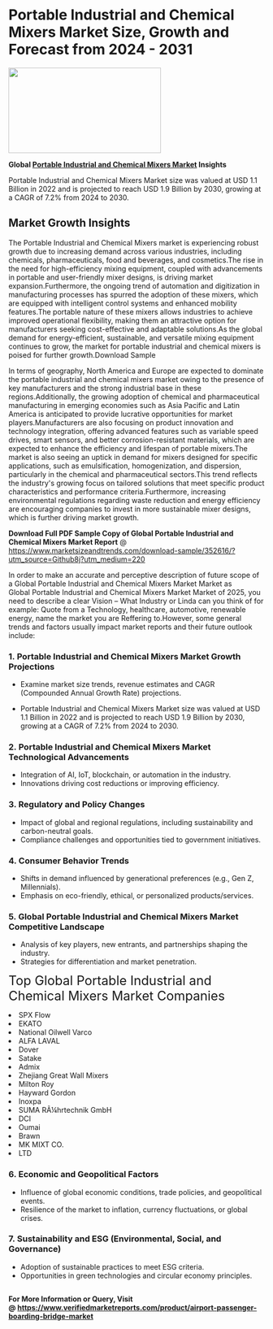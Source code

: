<H1>Portable Industrial and Chemical Mixers Market Size, Growth and Forecast from 2024 - 2031</H1><img class="aligncenter size-medium wp-image-584254" src="https://thirdeyenews.in/wp-content/uploads/2024/09/Global-Market-Research-300x168.jpeg" alt="" width="300" height="168" /><p><strong>Global&nbsp;<a href="https://www.marketsizeandtrends.com/download-sample/352616/?utm_source=Github8j?utm_medium=220">Portable Industrial and Chemical Mixers Market</a> Insights</strong></p><p>Portable Industrial and Chemical Mixers Market size was valued at USD 1.1 Billion in 2022 and is projected to reach USD 1.9 Billion by 2030, growing at a CAGR of 7.2% from 2024 to 2030.</p><p><h2>Market Growth Insights</h2> <p>The Portable Industrial and Chemical Mixers market is experiencing robust growth due to increasing demand across various industries, including chemicals, pharmaceuticals, food and beverages, and cosmetics.The rise in the need for high-efficiency mixing equipment, coupled with advancements in portable and user-friendly mixer designs, is driving market expansion.Furthermore, the ongoing trend of automation and digitization in manufacturing processes has spurred the adoption of these mixers, which are equipped with intelligent control systems and enhanced mobility features.The portable nature of these mixers allows industries to achieve improved operational flexibility, making them an attractive option for manufacturers seeking cost-effective and adaptable solutions.As the global demand for energy-efficient, sustainable, and versatile mixing equipment continues to grow, the market for portable industrial and chemical mixers is poised for further growth.Download Sample</p> <p>In terms of geography, North America and Europe are expected to dominate the portable industrial and chemical mixers market owing to the presence of key manufacturers and the strong industrial base in these regions.Additionally, the growing adoption of chemical and pharmaceutical manufacturing in emerging economies such as Asia Pacific and Latin America is anticipated to provide lucrative opportunities for market players.Manufacturers are also focusing on product innovation and technology integration, offering advanced features such as variable speed drives, smart sensors, and better corrosion-resistant materials, which are expected to enhance the efficiency and lifespan of portable mixers.The market is also seeing an uptick in demand for mixers designed for specific applications, such as emulsification, homogenization, and dispersion, particularly in the chemical and pharmaceutical sectors.This trend reflects the industry's growing focus on tailored solutions that meet specific product characteristics and performance criteria.Furthermore, increasing environmental regulations regarding waste reduction and energy efficiency are encouraging companies to invest in more sustainable mixer designs, which is further driving market growth.</p> <p></p><p><span class=""><strong>Download Full PDF Sample Copy of Global Portable Industrial and Chemical Mixers Market Report</strong> @ <a href="https://www.marketsizeandtrends.com/download-sample/352616/?utm_source=Github8j?utm_medium=220" target="_blank">https://www.marketsizeandtrends.com/download-sample/352616/?utm_source=Github8j?utm_medium=220</a></span></p><p>In order to make an accurate and perceptive description of future scope of a Global&nbsp;Portable Industrial and Chemical Mixers Market Market as Global&nbsp;Portable Industrial and Chemical Mixers Market Market of 2025, you need to describe a clear Vision &ndash; What Industry or Linda can you think of for example: Quote from a Technology, healthcare, automotive, renewable energy, name the market you are Reffering to.However, some general trends and factors usually impact market reports and their future outlook include:</p><h3>1.&nbsp;<strong>Portable Industrial and Chemical Mixers Market Growth Projections</strong></h3><ul><li>Examine market size trends, revenue estimates and CAGR (Compounded Annual Growth Rate) projections.</li><li><p>Portable Industrial and Chemical Mixers Market size was valued at USD 1.1 Billion in 2022 and is projected to reach USD 1.9 Billion by 2030, growing at a CAGR of 7.2% from 2024 to 2030.</p></li></ul><h3>2.&nbsp;<strong>Portable Industrial and Chemical Mixers Market Technological Advancements</strong></h3><ul><li>Integration of AI, IoT, blockchain, or automation in the industry.</li><li>Innovations driving cost reductions or improving efficiency.</li></ul><h3>3.&nbsp;<strong>Regulatory and Policy Changes</strong></h3><ul><li>Impact of global and regional regulations, including sustainability and carbon-neutral goals.</li><li>Compliance challenges and opportunities tied to government initiatives.</li></ul><h3>4.&nbsp;<strong>Consumer Behavior Trends</strong></h3><ul><li>Shifts in demand influenced by generational preferences (e.g., Gen Z, Millennials).</li><li>Emphasis on eco-friendly, ethical, or personalized products/services.</li></ul><h3>5.&nbsp;<strong>Global Portable Industrial and Chemical Mixers Market Competitive Landscape</strong></h3><ul><li>Analysis of key players, new entrants, and partnerships shaping the industry.</li><li>Strategies for differentiation and market penetration.</li></ul><p data-pm-slice="1 1 []"><span style="color: inherit; font-family: inherit; font-size: 25px;">Top Global Portable Industrial and Chemical Mixers Market Companies</span></p><div class="" data-test-id=""><p><li>SPX Flow</li><li> EKATO</li><li> National Oilwell Varco</li><li> ALFA LAVAL</li><li> Dover</li><li> Satake</li><li> Admix</li><li> Zhejiang Great Wall Mixers</li><li> Milton Roy</li><li> Hayward Gordon</li><li> Inoxpa</li><li> SUMA RÃ¼hrtechnik GmbH</li><li> DCI</li><li> Oumai</li><li> Brawn</li><li> MK MIXT CO.</li><li>LTD</li></p></div><h3>6.&nbsp;<strong>Economic and Geopolitical Factors</strong></h3><ul><li>Influence of global economic conditions, trade policies, and geopolitical events.</li><li>Resilience of the market to inflation, currency fluctuations, or global crises.</li></ul><h3>7.&nbsp;<strong>Sustainability and ESG (Environmental, Social, and Governance)</strong></h3><ul><li>Adoption of sustainable practices to meet ESG criteria.</li><li>Opportunities in green technologies and circular economy principles.</li></ul><h2><strong style="font-size: 14px;">For More Information or Query, Visit @&nbsp;</strong><a style="background-color: #ffffff; font-size: 14px;" href="https://www.marketsizeandtrends.com/report/portable-industrial-and-chemical-mixers-market/" target="_blank">https://www.verifiedmarketreports.com/product/airport-passenger-boarding-bridge-market</a></h2>